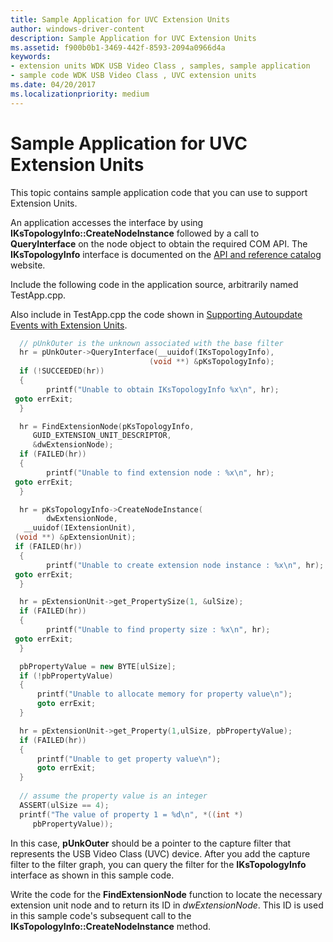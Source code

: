 ```yaml
---
title: Sample Application for UVC Extension Units
author: windows-driver-content
description: Sample Application for UVC Extension Units
ms.assetid: f900b0b1-3469-442f-8593-2094a0966d4a
keywords:
- extension units WDK USB Video Class , samples, sample application
- sample code WDK USB Video Class , UVC extension units
ms.date: 04/20/2017
ms.localizationpriority: medium
---
```


# Sample Application for UVC Extension Units


This topic contains sample application code that you can use to support Extension Units.

An application accesses the interface by using **IKsTopologyInfo::CreateNodeInstance** followed by a call to **QueryInterface** on the node object to obtain the required COM API. The **IKsTopologyInfo** interface is documented on the [API and reference catalog](http://go.microsoft.com/fwlink/p/?linkid=27252) website.

Include the following code in the application source, arbitrarily named TestApp.cpp.

Also include in TestApp.cpp the code shown in [Supporting Autoupdate Events with Extension Units](supporting-autoupdate-events-with-extension-units.md).

```cpp
  // pUnkOuter is the unknown associated with the base filter
  hr = pUnkOuter->QueryInterface(__uuidof(IKsTopologyInfo), 
                               (void **) &pKsTopologyInfo);
  if (!SUCCEEDED(hr))
  {
        printf("Unable to obtain IKsTopologyInfo %x\n", hr);
 goto errExit;
  }

  hr = FindExtensionNode(pKsTopologyInfo,                                                                                                   
     GUID_EXTENSION_UNIT_DESCRIPTOR,
     &dwExtensionNode);
  if (FAILED(hr))
  {
        printf("Unable to find extension node : %x\n", hr);
 goto errExit;
  }

  hr = pKsTopologyInfo->CreateNodeInstance(
        dwExtensionNode, 
   __uuidof(IExtensionUnit), 
 (void **) &pExtensionUnit);
 if (FAILED(hr))
  {
        printf("Unable to create extension node instance : %x\n", hr);
 goto errExit;
  }

  hr = pExtensionUnit->get_PropertySize(1, &ulSize);
  if (FAILED(hr))
  {
        printf("Unable to find property size : %x\n", hr);
 goto errExit;
  }

  pbPropertyValue = new BYTE[ulSize];
  if (!pbPropertyValue)
  {
      printf("Unable to allocate memory for property value\n");
      goto errExit;
  }

  hr = pExtensionUnit->get_Property(1,ulSize, pbPropertyValue);
  if (FAILED(hr))
  {
      printf("Unable to get property value\n");
      goto errExit;
  }
 
  // assume the property value is an integer
  ASSERT(ulSize == 4);
  printf("The value of property 1 = %d\n", *((int *) 
     pbPropertyValue));
```

In this case, **pUnkOuter** should be a pointer to the capture filter that represents the USB Video Class (UVC) device. After you add the capture filter to the filter graph, you can query the filter for the **IKsTopologyInfo** interface as shown in this sample code.

Write the code for the **FindExtensionNode** function to locate the necessary extension unit node and to return its ID in *dwExtensionNode*. This ID is used in this sample code's subsequent call to the **IKsTopologyInfo::CreateNodeInstance** method.

 

 




